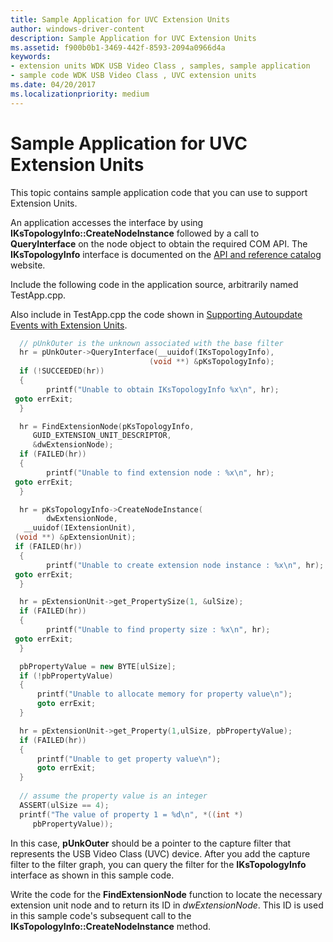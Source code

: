 ```yaml
---
title: Sample Application for UVC Extension Units
author: windows-driver-content
description: Sample Application for UVC Extension Units
ms.assetid: f900b0b1-3469-442f-8593-2094a0966d4a
keywords:
- extension units WDK USB Video Class , samples, sample application
- sample code WDK USB Video Class , UVC extension units
ms.date: 04/20/2017
ms.localizationpriority: medium
---
```


# Sample Application for UVC Extension Units


This topic contains sample application code that you can use to support Extension Units.

An application accesses the interface by using **IKsTopologyInfo::CreateNodeInstance** followed by a call to **QueryInterface** on the node object to obtain the required COM API. The **IKsTopologyInfo** interface is documented on the [API and reference catalog](http://go.microsoft.com/fwlink/p/?linkid=27252) website.

Include the following code in the application source, arbitrarily named TestApp.cpp.

Also include in TestApp.cpp the code shown in [Supporting Autoupdate Events with Extension Units](supporting-autoupdate-events-with-extension-units.md).

```cpp
  // pUnkOuter is the unknown associated with the base filter
  hr = pUnkOuter->QueryInterface(__uuidof(IKsTopologyInfo), 
                               (void **) &pKsTopologyInfo);
  if (!SUCCEEDED(hr))
  {
        printf("Unable to obtain IKsTopologyInfo %x\n", hr);
 goto errExit;
  }

  hr = FindExtensionNode(pKsTopologyInfo,                                                                                                   
     GUID_EXTENSION_UNIT_DESCRIPTOR,
     &dwExtensionNode);
  if (FAILED(hr))
  {
        printf("Unable to find extension node : %x\n", hr);
 goto errExit;
  }

  hr = pKsTopologyInfo->CreateNodeInstance(
        dwExtensionNode, 
   __uuidof(IExtensionUnit), 
 (void **) &pExtensionUnit);
 if (FAILED(hr))
  {
        printf("Unable to create extension node instance : %x\n", hr);
 goto errExit;
  }

  hr = pExtensionUnit->get_PropertySize(1, &ulSize);
  if (FAILED(hr))
  {
        printf("Unable to find property size : %x\n", hr);
 goto errExit;
  }

  pbPropertyValue = new BYTE[ulSize];
  if (!pbPropertyValue)
  {
      printf("Unable to allocate memory for property value\n");
      goto errExit;
  }

  hr = pExtensionUnit->get_Property(1,ulSize, pbPropertyValue);
  if (FAILED(hr))
  {
      printf("Unable to get property value\n");
      goto errExit;
  }
 
  // assume the property value is an integer
  ASSERT(ulSize == 4);
  printf("The value of property 1 = %d\n", *((int *) 
     pbPropertyValue));
```

In this case, **pUnkOuter** should be a pointer to the capture filter that represents the USB Video Class (UVC) device. After you add the capture filter to the filter graph, you can query the filter for the **IKsTopologyInfo** interface as shown in this sample code.

Write the code for the **FindExtensionNode** function to locate the necessary extension unit node and to return its ID in *dwExtensionNode*. This ID is used in this sample code's subsequent call to the **IKsTopologyInfo::CreateNodeInstance** method.

 

 




